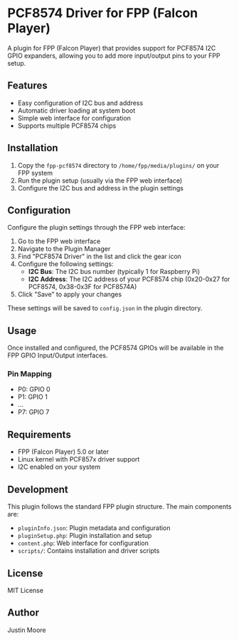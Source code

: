 # PCF8574 Driver for FPP (Falcon Player)

A plugin for FPP (Falcon Player) that provides support for PCF8574 I2C GPIO expanders, allowing you to add more input/output pins to your FPP setup.

## Features

- Easy configuration of I2C bus and address
- Automatic driver loading at system boot
- Simple web interface for configuration
- Supports multiple PCF8574 chips

## Installation

1. Copy the `fpp-pcf8574` directory to `/home/fpp/media/plugins/` on your FPP system
2. Run the plugin setup (usually via the FPP web interface)
3. Configure the I2C bus and address in the plugin settings

## Configuration

Configure the plugin settings through the FPP web interface:

1. Go to the FPP web interface
2. Navigate to the Plugin Manager
3. Find "PCF8574 Driver" in the list and click the gear icon
4. Configure the following settings:
   - **I2C Bus**: The I2C bus number (typically 1 for Raspberry Pi)
   - **I2C Address**: The I2C address of your PCF8574 chip (0x20-0x27 for PCF8574, 0x38-0x3F for PCF8574A)
5. Click "Save" to apply your changes

These settings will be saved to `config.json` in the plugin directory.

## Usage

Once installed and configured, the PCF8574 GPIOs will be available in the FPP GPIO Input/Output interfaces.

### Pin Mapping

- P0: GPIO 0
- P1: GPIO 1
- ...
- P7: GPIO 7

## Requirements

- FPP (Falcon Player) 5.0 or later
- Linux kernel with PCF857x driver support
- I2C enabled on your system

## Development

This plugin follows the standard FPP plugin structure. The main components are:

- `pluginInfo.json`: Plugin metadata and configuration
- `pluginSetup.php`: Plugin installation and setup
- `content.php`: Web interface for configuration
- `scripts/`: Contains installation and driver scripts

## License

MIT License

## Author

Justin Moore
